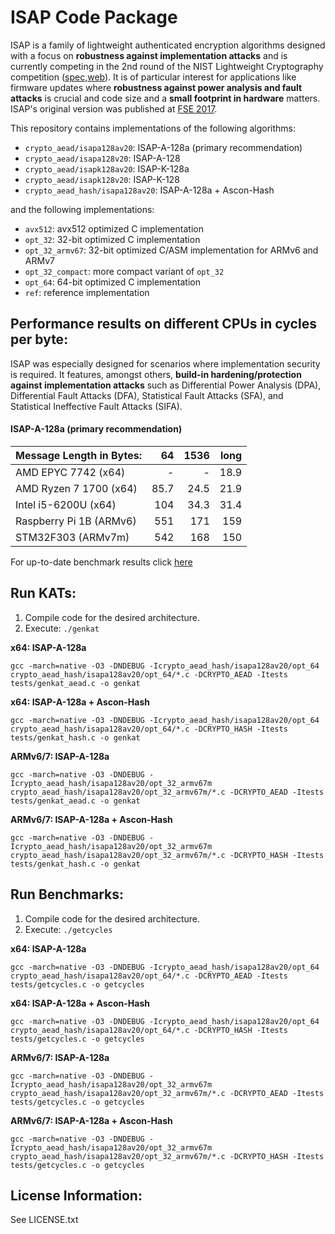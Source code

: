 # ISAP Code Package

ISAP is a family of lightweight authenticated encryption algorithms designed with a focus on **robustness against implementation attacks** and is currently competing in the 2nd round of the NIST Lightweight Cryptography competition ([spec](https://csrc.nist.gov/Projects/Lightweight-Cryptography/Round-2-Candidates),[web](https://isap.iaik.tugraz.at)). It is of particular interest for applications like firmware updates where **robustness against power analysis and fault attacks** is crucial and code size and a **small footprint in hardware** matters. ISAP's original version was published at [FSE 2017](https://tosc.iacr.org/index.php/ToSC/article/view/585).

This repository contains implementations of the following algorithms:

- `crypto_aead/isapa128av20`: ISAP-A-128a (primary recommendation)
- `crypto_aead/isapa128v20`: ISAP-A-128
- `crypto_aead/isapk128av20`: ISAP-K-128a
- `crypto_aead/isapk128v20`: ISAP-K-128
- `crypto_aead_hash/isapa128av20`: ISAP-A-128a + Ascon-Hash

and the following implementations:


- `avx512`: avx512 optimized C implementation
- `opt_32`: 32-bit optimized C implementation
- `opt_32_armv67`: 32-bit optimized C/ASM implementation for ARMv6 and ARMv7
- `opt_32_compact`: more compact variant of `opt_32`
- `opt_64`: 64-bit optimized C implementation
- `ref`: reference implementation

## Performance results on different CPUs in cycles per byte:

ISAP was especially designed for scenarios where implementation security is required. It features, amongst others, **build-in hardening/protection against implementation attacks** such as Differential Power Analysis (DPA), Differential Fault Attacks (DFA), Statistical Fault Attacks (SFA), and Statistical Ineffective Fault Attacks (SIFA).

#### ISAP-A-128a (primary recommendation)

| Message Length in Bytes: |    64 |  1536 |  long |
|:-------------------------|------:|------:|------:|
| AMD  EPYC 7742 (x64)     |     - |     - |  18.9 |
| AMD Ryzen 7 1700 (x64)   |  85.7 |  24.5 |  21.9 |
| Intel i5-6200U (x64)     |   104 |  34.3 |  31.4 |
| Raspberry Pi 1B (ARMv6)  |   551 |   171 |   159 |
| STM32F303 (ARMv7m)       |   542 |   168 |   150 |

For up-to-date benchmark results click [here](https://isap.iaik.tugraz.at/implementations.html)

## Run KATs:

1. Compile code for the desired architecture.
2. Execute: `./genkat`

**x64: ISAP-A-128a**

`gcc -march=native -O3 -DNDEBUG -Icrypto_aead_hash/isapa128av20/opt_64 crypto_aead_hash/isapa128av20/opt_64/*.c -DCRYPTO_AEAD -Itests tests/genkat_aead.c -o genkat`

**x64: ISAP-A-128a + Ascon-Hash**

`gcc -march=native -O3 -DNDEBUG -Icrypto_aead_hash/isapa128av20/opt_64 crypto_aead_hash/isapa128av20/opt_64/*.c -DCRYPTO_HASH -Itests tests/genkat_hash.c -o genkat`

**ARMv6/7: ISAP-A-128a**

`gcc -march=native -O3 -DNDEBUG -Icrypto_aead_hash/isapa128av20/opt_32_armv67m crypto_aead_hash/isapa128av20/opt_32_armv67m/*.c -DCRYPTO_AEAD -Itests tests/genkat_aead.c -o genkat`

**ARMv6/7: ISAP-A-128a + Ascon-Hash**

`gcc -march=native -O3 -DNDEBUG -Icrypto_aead_hash/isapa128av20/opt_32_armv67m crypto_aead_hash/isapa128av20/opt_32_armv67m/*.c -DCRYPTO_HASH -Itests tests/genkat_hash.c -o genkat`

## Run Benchmarks:

1. Compile code for the desired architecture.
2. Execute: `./getcycles`

**x64: ISAP-A-128a**

`gcc -march=native -O3 -DNDEBUG -Icrypto_aead_hash/isapa128av20/opt_64 crypto_aead_hash/isapa128av20/opt_64/*.c -DCRYPTO_AEAD -Itests tests/getcycles.c -o getcycles`

**x64: ISAP-A-128a + Ascon-Hash**

`gcc -march=native -O3 -DNDEBUG -Icrypto_aead_hash/isapa128av20/opt_64 crypto_aead_hash/isapa128av20/opt_64/*.c -DCRYPTO_HASH -Itests tests/getcycles.c -o getcycles`

**ARMv6/7: ISAP-A-128a**

`gcc -march=native -O3 -DNDEBUG -Icrypto_aead_hash/isapa128av20/opt_32_armv67m crypto_aead_hash/isapa128av20/opt_32_armv67m/*.c -DCRYPTO_AEAD -Itests tests/getcycles.c -o getcycles`

**ARMv6/7: ISAP-A-128a + Ascon-Hash**

`gcc -march=native -O3 -DNDEBUG -Icrypto_aead_hash/isapa128av20/opt_32_armv67m crypto_aead_hash/isapa128av20/opt_32_armv67m/*.c -DCRYPTO_HASH -Itests tests/getcycles.c -o getcycles`

## License Information:

See LICENSE.txt

